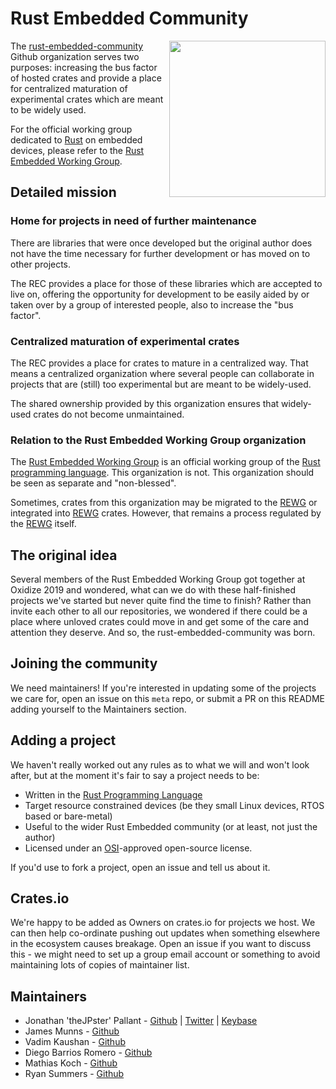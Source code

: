 # Rust Embedded Community

[<img src="assets/logo/rec-logo-250x250.png" align="right" width="250">](https://github.com/rust-embedded-community/meta)

The [rust-embedded-community][REC] Github organization serves two purposes: increasing the bus factor of hosted crates and provide a place for centralized maturation of experimental crates which are meant to be widely used.

For the official working group dedicated to [Rust] on embedded devices, please refer to the [Rust Embedded Working Group][REWG].

## Detailed mission

### Home for projects in need of further maintenance

There are libraries that were once developed but the original author does not have the time necessary for further development or has moved on to other projects.

The REC provides a place for those of these libraries which are accepted to live on, offering the opportunity for development to be easily aided by or taken over by a group of interested people, also to increase the "bus factor".

### Centralized maturation of experimental crates

The REC provides a place for crates to mature in a centralized way. That means a centralized organization where several people can collaborate in projects that are (still) too experimental but are meant to be widely-used.

The shared ownership provided by this organization ensures that widely-used crates do not become unmaintained.

### Relation to the Rust Embedded Working Group organization

The [Rust Embedded Working Group][REWG] is an official working group of the [Rust programming language][rust]. This organization is not. This organization should be seen as separate and "non-blessed".

Sometimes, crates from this organization may be migrated to the [REWG] or integrated into [REWG] crates. However, that remains a process regulated by the [REWG] itself.

## The original idea

Several members of the Rust Embedded Working Group got together at Oxidize 2019 and wondered, what can we do with these half-finished projects we've started but never quite find the time to finish? Rather than invite each other to all our repositories, we wondered if there could be a place where unloved crates could move in and get some of the care and attention they deserve. And so, the rust-embedded-community was born.

## Joining the community

We need maintainers! If you're interested in updating some of the projects we care for, open an issue on this `meta` repo, or submit a PR on this README adding yourself to the Maintainers section.

## Adding a project

We haven't really worked out any rules as to what we will and won't look after, but at the moment it's fair to say a project needs to be:

* Written in the [Rust Programming Language][rust]
* Target resource constrained devices (be they small Linux devices, RTOS based or bare-metal)
* Useful to the wider Rust Embedded community (or at least, not just the author)
* Licensed under an [OSI]-approved open-source license.

If you'd use to fork a project, open an issue and tell us about it.

## Crates.io

We're happy to be added as Owners on crates.io for projects we host. We can then help co-ordinate pushing out updates when something elsewhere in the ecosystem causes breakage. Open an issue if you want to discuss this - we might need to set up a group email account or something to avoid maintaining lots of copies of maintainer list.

## Maintainers

* Jonathan 'theJPster' Pallant - [Github](https://github.com/thejpster) | [Twitter](https://twitter.com/therealjpster) | [Keybase](https://keybase.io/thejpster)
* James Munns - [Github](https://github.com/jamesmunns)
* Vadim Kaushan - [Github](https://github.com/disasm)
* Diego Barrios Romero - [Github](https://github.com/eldruin)
* Mathias Koch - [Github](https://github.com/MathiasKoch)
* Ryan Summers - [Github](https://github.com/ryan-summers)

[OSI]: https://en.wikipedia.org/wiki/Open_Source_Initiative
[REWG]: https://github.com/rust-embedded
[REC]: https://github.com/rust-embedded-community
[rust]: https://www.rust-lang.org
